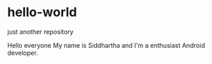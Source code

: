 # hello-world
just another repository

Hello everyone
My name is Siddhartha and I'm a enthusiast Android developer.
